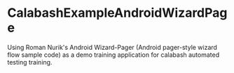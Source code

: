 CalabashExampleAndroidWizardPage
================================


Using Roman Nurik's Android Wizard-Pager (Android pager-style wizard flow sample code) as a demo training application for
calabash automated testing training.   
